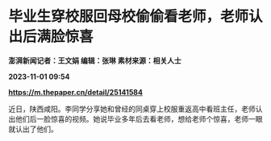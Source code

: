 # 毕业生穿校服回母校偷偷看老师，老师认出后满脸惊喜
**澎湃新闻记者：王文娟 编辑：张琳 素材来源：相关人士**

**2023-11-01 09:54**

**https://m.thepaper.cn/detail/25141584**

近日，陕西咸阳。李同学分享她和曾经的同桌穿上校服重返高中看班主任，老师认出他们后一脸惊喜的视频。她说毕业多年后去看老师，想给老师个惊喜，老师一眼就认出了他们。